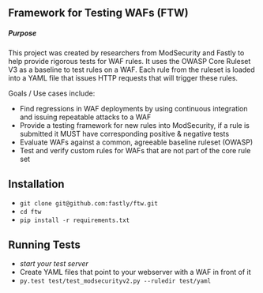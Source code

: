 ## Framework for Testing WAFs (FTW)

##### Purpose 
This project was created by researchers from ModSecurity and Fastly to help provide rigorous tests for WAF rules. It uses the OWASP Core Ruleset V3 as a baseline to test rules on a WAF. Each rule from the ruleset is loaded into a YAML file that issues HTTP requests that will trigger these rules. 

Goals / Use cases include:

* Find regressions in WAF deployments by using continuous integration and issuing repeatable attacks to a WAF
* Provide a testing framework for new rules into ModSecurity, if a rule is submitted it MUST have corresponding positive & negative tests
* Evaluate WAFs against a common, agreeable baseline ruleset (OWASP)
* Test and verify custom rules for WAFs that are not part of the core rule set

## Installation
* `git clone git@github.com:fastly/ftw.git`
* `cd ftw`
* `pip install -r requirements.txt`

## Running Tests
* *start your test server*
* Create YAML files that point to your webserver with a WAF in front of it
* `py.test test/test_modsecurityv2.py --ruledir test/yaml`
